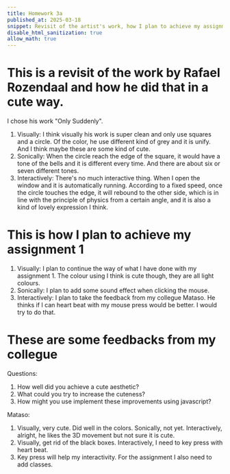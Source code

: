 ```yaml
---
title: Homework 3a
published_at: 2025-03-18
snippet: Revisit of the artist's work, how I plan to achieve my assignment 1 and enlist some feedbacks from a collegue.
disable_html_sanitization: true
allow_math: true
---
```


# This is a revisit of the work by Rafael Rozendaal and how he did that in a cute way.

I chose his work "Only Suddenly".

1. Visually: I think visually his work is super clean and only use squares and a circle. Of the color, he use different kind of grey and it is unify. And I think maybe these are some kind of cute.
2. Sonically: When the circle reach the edge of the square, it would have a tone of the bells and it is different every time. And there are about six or seven different tones.
3. Interactively: There's no much interactive thing. When I open the window and it is automatically running. According to a fixed speed, once the circle touches the edge, it will rebound to the other side, which is in line with the principle of physics from a certain angle, and it is also a kind of lovely expression I think.

# This is how I plan to achieve my assignment 1

1. Visually: I plan to continue the way of what I have done with my assignment 1. The colour using I think is cute though, they are all light colours.
2. Sonically: I plan to add some sound effect when clicking the mouse.
3. Interactively: I plan to take the feedback from my collegue Mataso. He thinks if I can heart beat with my mouse press would be better. I would try to do that.

# These are some feedbacks from my collegue

Questions:

1. How well did you achieve a cute aesthetic?
2. What could you try to increase the cuteness?
3. How might you use implement these improvements using javascript?

Mataso:

1. Visually, very cute. Did well in the colors. Sonically, not yet. Interactively, alright, he likes the 3D movement but not sure it is cute.
2. Visually, get rid of the black boxes. Interactively, I need to key press with heart beat.
3. Key press will help my interactivity. For the assignment I also need to add classes.
